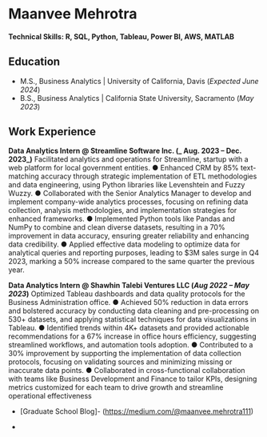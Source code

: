 # Maanvee Mehrotra 

#### Technical Skills: R, SQL, Python, Tableau, Power BI, AWS, MATLAB

## Education
- M.S., Business Analytics | University of California, Davis (_Expected June 2024_)
- B.S., Business Analytics | California State University, Sacramento (_May 2023_)

## Work Experience
**Data Analytics Intern @ Streamline Software Inc. (_ Aug. 2023 – Dec. 2023_)**
Facilitated analytics and operations for Streamline, startup with a web platform for local government entities.
● Enhanced CRM by 85% text-matching accuracy through strategic implementation of ETL methodologies and data engineering, using Python libraries like Levenshtein and Fuzzy Wuzzy.
● Collaborated with the Senior Analytics Manager to develop and implement company-wide analytics processes, focusing on refining data collection, analysis methodologies, and implementation strategies for enhanced frameworks.
● Implemented Python tools like Pandas and NumPy to combine and clean diverse datasets, resulting in a 70% improvement in data accuracy, ensuring greater reliability and enhancing data credibility.
● Applied effective data modeling to optimize data for analytical queries and reporting purposes, leading to $3M
sales surge in Q4 2023, marking a 50% increase compared to the same quarter the previous year.

**Data Analytics Intern  @ Shawhin Talebi Ventures LLC (_Aug 2022 – May 2023_)**
Optimized Tableau dashboards and data quality protocols for the Business Administration office.
● Achieved 50% reduction in data errors and bolstered accuracy by conducting data cleaning and pre-processing on 530+ datasets, and applying statistical techniques for data visualizations in Tableau.
● Identified trends within 4K+ datasets and provided actionable recommendations for a 67% increase in office hours efficiency, suggesting streamlined workflows, and automation tools adoption.
● Contributed to a 30% improvement by supporting the implementation of data collection protocols, focusing on validating sources and minimizing missing or inaccurate data points.
● Collaborated in cross-functional collaboration with teams like Business Development and Finance to tailor KPIs, designing metrics customized for each team to drive growth and streamline operational effectiveness


- [Graduate School Blog]- (https://medium.com/@maanvee.mehrotra111)

- 
